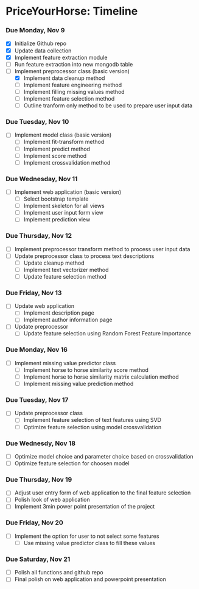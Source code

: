 # PriceYourHorse: Timeline
### Due Monday, Nov 9
-  [x] Initialize Github repo
-  [x] Update data collection
-  [x] Implement feature extraction module
-  [ ] Run feature extraction into new mongodb table
-  [ ] Implement preprocessor class (basic version)
	- [x] Implement data cleanup method
	- [ ] Implement feature engineering method
	- [ ] Implement filling missing values method
	- [ ] Implement feature selection method
	- [ ] Outline tranform only method to be used to prepare user input data

### Due Tuesday, Nov 10
- [ ] Implement model class (basic version)
	- [ ] Implement fit-transform method
	- [ ] Implement predict method
	- [ ] Implement score method
	- [ ] Implement crossvalidation method

### Due Wednesday, Nov 11
- [ ] Implement web application (basic version)
	- [ ] Select bootstrap template
	- [ ] Implement skeleton for all views
	- [ ] Implement user input form view
	- [ ] Implement prediction view

### Due Thursday, Nov 12
- [ ] Implement preprocessor transform method to process user input data
- [ ] Update preprocessor class to process text descriptions
	- [ ] Update cleanup method
	- [ ] Implement text vectorizer method
	- [ ] Update feature selection method
	
### Due Friday, Nov 13
- [ ] Update web application
	- [ ] Implement description page
	- [ ] Implement author information page
- [ ] Update preprocessor
	- [ ] Update feature selection using Random Forest Feature Importance

### Due Monday, Nov 16
- [ ] Implement missing value predictor class
	- [ ] Implement horse to horse similarity score method
	- [ ] Implement horse to horse similarity matrix calculation method
	- [ ] Implement missing value prediction method

### Due Tuesday, Nov 17
- [ ] Update preprocessor class
	- [ ] Implement feature selection of text features using SVD
	- [ ] Optimize feature selection using model crossvalidation

### Due Wednesdy, Nov 18
- [ ] Optimize model choice and parameter choice based on crossvalidation
- [ ] Optimize feature selection for choosen model

### Due Thursday, Nov 19
- [ ] Adjust user entry form of web application to the final feature selection
- [ ] Polish look of web application
- [ ] Implement 3min power point presentation of the project

### Due Friday, Nov 20
- [ ] Implement the option for user to not select some features
	- [ ] Use missing value predictor class to fill these values

### Due Saturday, Nov 21
- [ ] Polish all functions and github repo
- [ ] Final polish on web application and powerpoint presentation